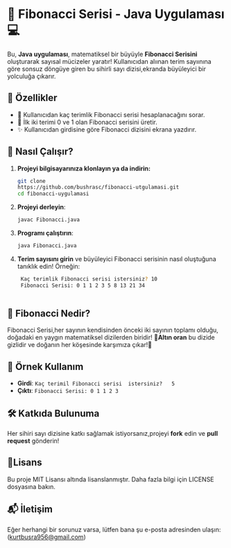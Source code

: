 # 🚀 Fibonacci Serisi - Java Uygulaması 💻

Bu, **Java uygulaması**, matematiksel bir büyüyle **Fibonacci Serisini** oluşturarak sayısal mücizeler yaratır! Kullanıcıdan alıınan terim sayıınına göre sonsuz döngüye giren bu sihirli sayı dizisi,ekranda büyüleyici bir yolculuğa çıkarır.

## 🧩 Özellikler
-  🔢 Kullanıcıdan kaç terimlik Fibonacci serisi hesaplanacağını sorar.
- 🌱 İlk iki terimi 0 ve 1 olan Fibonacci serisini üretir.
- ✨ Kullanıcıdan girdisine göre Fibonacci dizisini ekrana yazdırır.

##  🚀 Nasıl Çalışır?

1. **Projeyi bilgisayarınıza klonlayın ya da indirin:**
    ```bash
    git clone
   https://github.com/bushrasc/fibonacci-utgulamasi.git
    cd fibonacci-uygulamasi
    ``` 

2. **Projeyi derleyin**:
   ```bash
   javac Fibonacci.java
   ```
   
 3. **Programı çalıştırın**:
    ```bash
    java Fibonacci.java
    ```
 
 4. **Terim sayısını girin** ve büyüleyici Fibonacci serisinin nasıl oluştuğuna tanıklık edin! Örneğin:
    ```bash
     Kaç terimlik Fibonacci serisi istersiniz? 10
     Fibonacci Serisi: 0 1 1 2 3 5 8 13 21 34 
 
 ##  🧠 Fibonacci Nedir?

 Fibonacci Serisi,her sayının kendisinden  önceki iki  sayının toplamı  olduğu, doğadaki  en yaygın matematiksel dizilerden biridir! 🌻**Altın oran** bu dizide gizlidir ve doğanın her köşesinde karşımıza çıkar!🍃
 
 ## 🎉 Örnek Kullanım
 
 - **Girdi**: `Kaç terimil Fibonacci serisi  istersiniz?   5`
 - **Çıktı**: `Fibonacci Serisi: 0 1 1 2 3`

 ## 🛠️ Katkıda Bulunuma
Her sihiri sayı dizisine katkı sağlamak istiyorsanız,projeyi **fork** edin ve **pull request** gönderin!

 ## 📃Lisans
Bu proje MIT Lisansı altında lisanslanmıştır. Daha fazla bilgi için LICENSE dosyasına bakın.

 ## 📬 İletişim
Eğer herhangi bir sorunuz varsa, lütfen bana şu e-posta adresinden ulaşın:(kurtbusra956@gmail.com)
 

